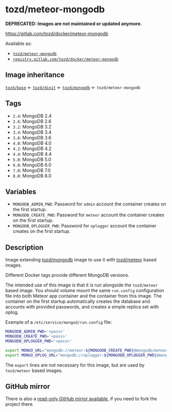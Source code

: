 # tozd/meteor-mongodb

**DEPRECATED: Images are not maintained or updated anymore.**

<https://gitlab.com/tozd/docker/meteor-mongodb>

Available as:

- [`tozd/meteor-mongodb`](https://hub.docker.com/r/tozd/meteor-mongodb)
- [`registry.gitlab.com/tozd/docker/meteor-mongodb`](https://gitlab.com/tozd/docker/meteor-mongodb/container_registry)

## Image inheritance

[`tozd/base`](https://gitlab.com/tozd/docker/base) ← [`tozd/dinit`](https://gitlab.com/tozd/docker/dinit) ← [`tozd/mongodb`](https://gitlab.com/tozd/docker/mongodb) ← `tozd/meteor-mongodb`

## Tags

- `2.4`: MongoDB 2.4
- `2.6`: MongoDB 2.6
- `3.2`: MongoDB 3.2
- `3.4`: MongoDB 3.4
- `3.6`: MongoDB 3.6
- `4.0`: MongoDB 4.0
- `4.2`: MongoDB 4.2
- `4.4`: MongoDB 4.4
- `5.0`: MongoDB 5.0
- `6.0`: MongoDB 6.0
- `7.0`: MongoDB 7.0
- `8.0`: MongoDB 8.0

## Variables

- `MONGODB_ADMIN_PWD`: Password for `admin` account the container creates on the first startup.
- `MONGODB_CREATE_PWD`: Password for `meteor` account the container creates on the first startup.
- `MONGODB_OPLOGGER_PWD`: Password for `oplogger` account the container creates on the first startup.

## Description

Image extending [tozd/mongodb](https://gitlab.com/tozd/docker/mongodb) image to use
it with [tozd/meteor](https://gitlab.com/tozd/docker/meteor) based images.

Different Docker tags provide different MongoDB versions.

The intended use of this image is that it is run alongside the `tozd/meteor` based image.
You should volume mount the same `run.config` configuration file into both Meteor app container
and the container from this image. The container on the first startup automatically creates
the database and accounts with provided passwords, and creates a simple replica set with oplog.

Example of a `/etc/service/mongod/run.config` file:

```bash
MONGODB_ADMIN_PWD='<pass>'
MONGODB_CREATE_PWD='<pass>'
MONGODB_OPLOGGER_PWD='<pass>'

export MONGO_URL="mongodb://meteor:${MONGODB_CREATE_PWD}@mongodb/meteor"
export MONGO_OPLOG_URL="mongodb://oplogger:${MONGODB_OPLOGGER_PWD}@mongodb/local?authSource=admin"
```

The `export` lines are not necessary for this image, but are used by `tozd/meteor` based images.

## GitHub mirror

There is also a [read-only GitHub mirror available](https://github.com/tozd/docker-meteor-mongodb),
if you need to fork the project there.
